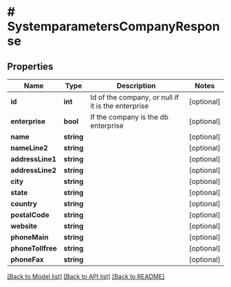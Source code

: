 # # SystemparametersCompanyResponse

## Properties

Name | Type | Description | Notes
------------ | ------------- | ------------- | -------------
**id** | **int** | Id of the company, or null if it is the enterprise | [optional]
**enterprise** | **bool** | If the company is the db enterprise | [optional]
**name** | **string** |  | [optional]
**nameLine2** | **string** |  | [optional]
**addressLine1** | **string** |  | [optional]
**addressLine2** | **string** |  | [optional]
**city** | **string** |  | [optional]
**state** | **string** |  | [optional]
**country** | **string** |  | [optional]
**postalCode** | **string** |  | [optional]
**website** | **string** |  | [optional]
**phoneMain** | **string** |  | [optional]
**phoneTollfree** | **string** |  | [optional]
**phoneFax** | **string** |  | [optional]

[[Back to Model list]](../../README.md#models) [[Back to API list]](../../README.md#endpoints) [[Back to README]](../../README.md)
